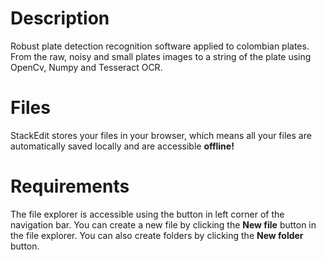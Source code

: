 # Description

Robust plate detection recognition software applied to colombian plates. From the raw, noisy and small plates images to a string of the plate using OpenCv, Numpy and Tesseract OCR.

# Files

StackEdit stores your files in your browser, which means all your files are automatically saved locally and are accessible **offline!**

# Requirements

The file explorer is accessible using the button in left corner of the navigation bar. You can create a new file by clicking the **New file** button in the file explorer. You can also create folders by clicking the **New folder** button.



